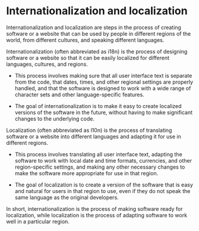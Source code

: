 # Internationalization and localization

Internationalization and localization are steps in the process of creating software or a website that can be used by people in different regions of the world, from different cultures, and speaking different languages.

Internationalization (often abbreviated as i18n) is the process of designing software or a website so that it can be easily localized for different languages, cultures, and regions.

* This process involves making sure that all user interface text is separate from the code, that dates, times, and other regional settings are properly handled, and that the software is designed to work with a wide range of character sets and other language-specific features.

* The goal of internationalization is to make it easy to create localized versions of the software in the future, without having to make significant changes to the underlying code.

Localization (often abbreviated as l10n) is the process of translating software or a website into different languages and adapting it for use in different regions.

* This process involves translating all user interface text, adapting the software to work with local date and time formats, currencies, and other region-specific settings, and making any other necessary changes to make the software more appropriate for use in that region.

* The goal of localization is to create a version of the software that is easy and natural for users in that region to use, even if they do not speak the same language as the original developers.

In short, internationalization is the process of making software ready for localization, while localization is the process of adapting software to work well in a particular region.
